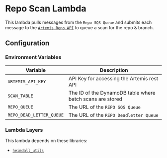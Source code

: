 # Repo Scan Lambda

This lambda pulls messages from the `Repo SQS Queue` and submits each message to the [`Artemis Repo API`](../../../backend/lambdas/api/repo/) to queue a scan for the repo & branch.

## Configuration

### Environment Variables

| Variable                 | Description                                               |
| ------------------------ | --------------------------------------------------------- |
| `ARTEMIS_API_KEY`        | API Key for accessing the Artemis rest API                |
| `SCAN_TABLE`             | The ID of the DynamoDB table where batch scans are stored |
| `REPO_QUEUE`             | The URL of the `REPO SQS Queue`                           |
| `REPO_DEAD_LETTER_QUEUE` | The URL of the `REPO Deadletter Queue`                    |

### Lambda Layers

This lambda depends on these libraries:

-   [`heimdall_utils`](../layers/heimdall_utils/)
